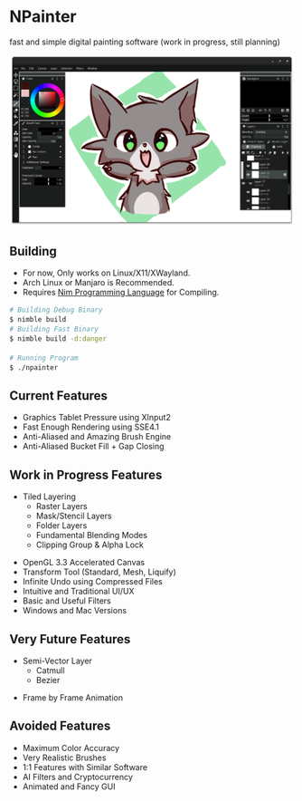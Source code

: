 # NPainter
fast and simple digital painting software (work in progress, still planning)

![Proof of Concept](https://raw.githubusercontent.com/mrgaturus/npainter/master/proof.png)

## Building
- For now, Only works on Linux/X11/XWayland.
- Arch Linux or Manjaro is Recommended.
- Requires [Nim Programming Language](https://nim-lang.org/) for Compiling.
```sh
# Building Debug Binary
$ nimble build
# Building Fast Binary
$ nimble build -d:danger

# Running Program
$ ./npainter
```

## Current Features
  - Graphics Tablet Pressure using XInput2
  - Fast Enough Rendering using SSE4.1
  - Anti-Aliased and Amazing Brush Engine
  - Anti-Aliased Bucket Fill + Gap Closing

## Work in Progress Features
  * Tiled Layering
    - Raster Layers
    - Mask/Stencil Layers
    - Folder Layers
    - Fundamental Blending Modes
    - Clipping Group & Alpha Lock
  - OpenGL 3.3 Accelerated Canvas
  - Transform Tool (Standard, Mesh, Liquify)
  - Infinite Undo using Compressed Files
  - Intuitive and Traditional UI/UX
  - Basic and Useful Filters
  - Windows and Mac Versions

## Very Future Features
  * Semi-Vector Layer
    - Catmull
    - Bezier
  - Frame by Frame Animation

## Avoided Features
  - Maximum Color Accuracy
  - Very Realistic Brushes
  - 1:1 Features with Similar Software
  - AI Filters and Cryptocurrency
  - Animated and Fancy GUI
